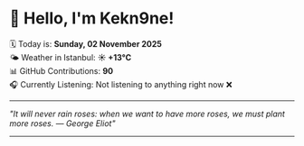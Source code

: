 # 👋 Hello, I'm Kekn9ne!

🗓️ Today is: **Sunday, 02 November 2025**  
🌤️ Weather in Istanbul: **☀️   +13°C**  
📊 GitHub Contributions: **90**  
🎧 Currently Listening: Not listening to anything right now ❌

---

_"It will never rain roses: when we want to have more roses, we must plant more roses. — *George Eliot*"_

---
